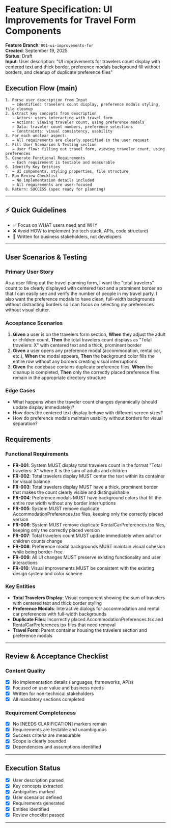 # Feature Specification: UI Improvements for Travel Form Components

**Feature Branch**: `001-ui-improvements-for`  
**Created**: September 19, 2025  
**Status**: Draft  
**Input**: User description: "UI improvements for travelers count display with centered text and thick border, preference modals background fill without borders, and cleanup of duplicate preference files"

## Execution Flow (main)
```
1. Parse user description from Input
   → Identified: travelers count display, preference modals styling, file cleanup
2. Extract key concepts from description
   → Actors: users interacting with travel form
   → Actions: viewing traveler count, using preference modals
   → Data: traveler count numbers, preference selections
   → Constraints: visual consistency, usability
3. For each unclear aspect:
   → All requirements are clearly specified in the user request
4. Fill User Scenarios & Testing section
   → User flow: filling out travel form, viewing traveler count, using preferences
5. Generate Functional Requirements
   → Each requirement is testable and measurable
6. Identify Key Entities
   → UI components, styling properties, file structure
7. Run Review Checklist
   → No implementation details included
   → All requirements are user-focused
8. Return: SUCCESS (spec ready for planning)
```

---

## ⚡ Quick Guidelines
- ✅ Focus on WHAT users need and WHY
- ❌ Avoid HOW to implement (no tech stack, APIs, code structure)
- 👥 Written for business stakeholders, not developers

---

## User Scenarios & Testing

### Primary User Story
As a user filling out the travel planning form, I want the "total travelers" count to be clearly displayed with centered text and a prominent border so that I can easily see and verify the number of people in my travel party. I also want the preference modals to have clean, full-width backgrounds without distracting borders so I can focus on selecting my preferences without visual clutter.

### Acceptance Scenarios
1. **Given** a user is on the travelers form section, **When** they adjust the adult or children count, **Then** the total travelers count displays as "Total travelers: X" with centered text and a thick, prominent border
2. **Given** a user opens any preference modal (accommodation, rental car, etc.), **When** the modal appears, **Then** the background color fills the entire row without any borders creating visual interruptions
3. **Given** the codebase contains duplicate preference files, **When** the cleanup is completed, **Then** only the correctly placed preference files remain in the appropriate directory structure

### Edge Cases
- What happens when the traveler count changes dynamically (should update display immediately)?
- How does the centered text display behave with different screen sizes?
- How do preference modals maintain usability without borders for visual separation?

## Requirements

### Functional Requirements
- **FR-001**: System MUST display total travelers count in the format "Total travelers: X" where X is the sum of adults and children
- **FR-002**: Total travelers display MUST center the text within its container for visual balance
- **FR-003**: Total travelers display MUST have a thick, prominent border that makes the count clearly visible and distinguishable
- **FR-004**: Preference modals MUST have background colors that fill the entire row width without any border interruptions
- **FR-005**: System MUST remove duplicate AccommodationPreferences.tsx files, keeping only the correctly placed version
- **FR-006**: System MUST remove duplicate RentalCarPreferences.tsx files, keeping only the correctly placed version
- **FR-007**: Total travelers count MUST update immediately when adult or children counts change
- **FR-008**: Preference modal backgrounds MUST maintain visual cohesion while being border-free
- **FR-009**: All UI changes MUST preserve existing functionality and user interactions
- **FR-010**: Visual improvements MUST be consistent with the existing design system and color scheme

### Key Entities
- **Total Travelers Display**: Visual component showing the sum of travelers with centered text and thick border styling
- **Preference Modals**: Interactive dialogs for accommodation and rental car preferences with full-width backgrounds
- **Duplicate Files**: Incorrectly placed AccommodationPreferences.tsx and RentalCarPreferences.tsx files that need removal
- **Travel Form**: Parent container housing the travelers section and preference modals

---

## Review & Acceptance Checklist

### Content Quality
- [x] No implementation details (languages, frameworks, APIs)
- [x] Focused on user value and business needs
- [x] Written for non-technical stakeholders
- [x] All mandatory sections completed

### Requirement Completeness
- [x] No [NEEDS CLARIFICATION] markers remain
- [x] Requirements are testable and unambiguous  
- [x] Success criteria are measurable
- [x] Scope is clearly bounded
- [x] Dependencies and assumptions identified

---

## Execution Status

- [x] User description parsed
- [x] Key concepts extracted
- [x] Ambiguities marked
- [x] User scenarios defined
- [x] Requirements generated
- [x] Entities identified
- [x] Review checklist passed

---
